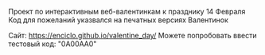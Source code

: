 Проект по интерактивным веб-валентинкам к празднику 14 Февраля
Код для пожеланий указвался на печатных версиях Валентинок

Сайт: https://enciclo.github.io/valentine_day/
Можете попробовать ввести тестовый код: "0А00АА0"
